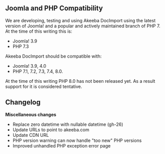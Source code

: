 ## Joomla and PHP Compatibility

We are developing, testing and using Akeeba DocImport using the latest version of Joomla! and a popular and actively maintained branch of PHP 7. At the time of this writing this is:

* Joomla! 3.9
* PHP 7.3

Akeeba DocImport should be compatible with:
* Joomla! 3.9, 4.0
* PHP 7.1, 7.2, 7.3, 7.4, 8.0.

At the time of this writing PHP 8.0 has not been released yet. As a result support for it is considered tentative.

## Changelog

**Miscellaneous changes**

* Replace zero datetime with nullable datetime (gh-26)
* Update URLs to point to akeeba.com
* Update CDN URL
* PHP version warning can now handle "too new" PHP versions
* Improved unhandled PHP exception error page
